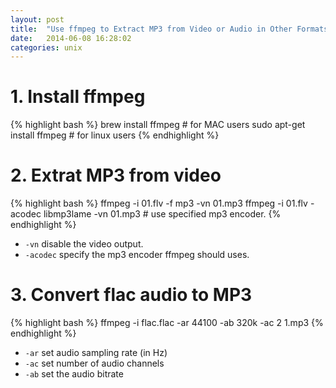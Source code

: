 ```yaml
---
layout: post
title:  "Use ffmpeg to Extract MP3 from Video or Audio in Other Formats"
date:   2014-06-08 16:28:02
categories: unix
---
```


# 1. Install ffmpeg

{% highlight bash %}
brew install ffmpeg # for MAC users
sudo apt-get install ffmpeg # for linux users
{% endhighlight %}

# 2. Extrat MP3 from video

{% highlight bash %}
ffmpeg -i 01.flv -f mp3 -vn 01.mp3
ffmpeg -i 01.flv -acodec libmp3lame -vn 01.mp3 # use specified mp3 encoder.
{% endhighlight %}

* `-vn` disable the video output.
*  `-acodec` specify the mp3 encoder ffmpeg should uses.

# 3. Convert flac audio to MP3

{% highlight bash %}
ffmpeg -i flac.flac -ar 44100 -ab 320k -ac 2 1.mp3
{% endhighlight %}

* `-ar` set audio sampling rate (in Hz)
* `-ac` set number of audio channels
* `-ab` set the audio bitrate

